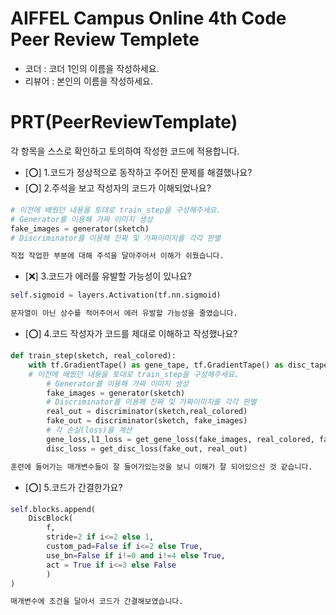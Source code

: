 # AIFFEL Campus Online 4th Code Peer Review Templete
- 코더 : 코더 1인의 이름을 작성하세요.
- 리뷰어 : 본인의 이름을 작성하세요.


# PRT(PeerReviewTemplate)
각 항목을 스스로 확인하고 토의하여 작성한 코드에 적용합니다.
- [⭕] 1.코드가 정상적으로 동작하고 주어진 문제를 해결했나요?
- [⭕] 2.주석을 보고 작성자의 코드가 이해되었나요?
  > 
```python    
# 이전에 배웠던 내용을 토대로 train_step을 구성해주세요.
# Generator를 이용해 가짜 이미지 생성
fake_images = generator(sketch)
# Discriminator를 이용해 진짜 및 가짜이미지를 각각 판별

직접 작업한 부분에 대해 주석을 달아주어서 이해가 쉬웠습니다.
```
- [❌] 3.코드가 에러를 유발할 가능성이 있나요?
  > 
```python            
self.sigmoid = layers.Activation(tf.nn.sigmoid)

문자열이 아닌 상수를 적어주어서 에러 유발할 가능성을 줄였습니다.
```
- [⭕] 4.코드 작성자가 코드를 제대로 이해하고 작성했나요?
```python
def train_step(sketch, real_colored):
    with tf.GradientTape() as gene_tape, tf.GradientTape() as disc_tape:
    # 이전에 배웠던 내용을 토대로 train_step을 구성해주세요.
        # Generator를 이용해 가짜 이미지 생성
        fake_images = generator(sketch)
        # Discriminator를 이용해 진짜 및 가짜이미지를 각각 판별
        real_out = discriminator(sketch,real_colored)
        fake_out = discriminator(sketch, fake_images)
        # 각 손실(loss)을 계산
        gene_loss,l1_loss = get_gene_loss(fake_images, real_colored, fake_out)
        disc_loss = get_disc_loss(fake_out, real_out)

훈련에 들어가는 매개변수들이 잘 들어가있는것을 보니 이해가 잘 되어있으신 것 같습니다.
```
- [⭕] 5.코드가 간결한가요?
```python
self.blocks.append(
    DiscBlock(
        f,
        stride=2 if i<=2 else 1,
        custom_pad=False if i<=2 else True,
        use_bn=False if i!=0 and i!=4 else True,
        act = True if i<=3 else False
        )
)

매개변수에 조건을 달아서 코드가 간결해보였습니다.
```
